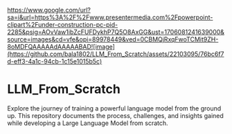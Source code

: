 https://www.google.com/url?sa=i&url=https%3A%2F%2Fwww.presentermedia.com%2Fpowerpoint-clipart%2Funder-construction-pc-pid-2285&psig=AOvVaw1ibZcFUFDykhP7Q5O8AxGG&ust=1706081241639000&source=images&cd=vfe&opi=89978449&ved=0CBMQjRxqFwoTCMit9ZH-8oMDFQAAAAAdAAAAABAD![image](https://github.com/bala1802/LLM_From_Scratch/assets/22103095/76bc6f7d-eff3-4a1c-94cb-1c15e1015b5c)


# LLM_From_Scratch
Explore the journey of training a powerful language model from the ground up. This repository documents the process, challenges, and insights gained while developing a Large Language Model from scratch.

